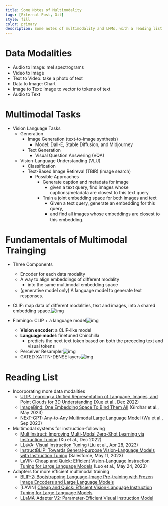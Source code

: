```yaml
---
title: Some Notes of Multimodality
tags: [External Post, Git]
style: fill
color: primary
description: Some notes of multimodality and LMMs, with a reading list.
---
```

# Data Modalities

- Audio to Image: mel spectrograms
- Video to Image
- Text to Video: take a photo of text
- Data to Image: Chart
- Image to Text: Image to vector to tokens of text
- Audio to Text

# Multimodal Tasks

- Vision Language Tasks
  - Generation
    - Image Generation (text-to-image synthesis)
      - Model: Dall-E, Stable Diffusion, and Midjourney
    - Text Generation
      - Visual Question Answering (VQA)
  - Vision-Language Understanding (VLU)
    - Classification
    - Text-Based Image Retireval (TBIR) (image search)
      - Possible Approaches
        - Generate caption and metadata for image
          - given a text query, find images whose captions/metadata are closest to this text query
        - Train a joint embedding space for both images and text
          - Given a text query, generate an embedding for this query,
          - and find all images whose embeddings are closest to this embedding.

# Fundamentals of Multimodal Trainging

- Three Components

  - Encoder for each data modality
  - A way to align embeddings of different modality
    - into the same multimodal embedding space
  - (generative model only) A language model to generate text responses.
- CLIP: map data of different modalities, text and images, into a shared embedding space.![img](https://huyenchip.com/assets/pics/multimodal/4-CLIP-architecture.png)
- Flamingo: CLIP + a language model![img](https://huyenchip.com/assets/pics/multimodal/13-flamingo-architecture.png)

  - **Vision encoder**: a CLIP-like model
  - **Language model**: finetuned Chinchilla
    - predicts the next text token based on both the preceding text and visual tokens
  - Perceiver Resampler![img](https://huyenchip.com/assets/pics/multimodal/16-flamingo-perceiver-resampler.png)
  - GATED XATTN-DENSE layers![img](https://huyenchip.com/assets/pics/multimodal/17-gated%20xattn-dense.png)

# Reading List

* Incorporating more data modalities
  * [ULIP: Learning a Unified Representation of Language, Images, and Point Clouds for 3D Understanding](https://arxiv.org/abs/2212.05171) (Xue et al., Dec 2022)
  * [ImageBind: One Embedding Space To Bind Them All](https://browse.arxiv.org/abs/2305.05665) (Girdhar et al., May 2023)
  * [NExT-GPT: Any-to-Any Multimodal Large Language Model](https://next-gpt.github.io/) (Wu et al., Sep 2023)
* Multimodal systems for instruction-following
  * [MultiInstruct: Improving Multi-Modal Zero-Shot Learning via Instruction Tuning](https://arxiv.org/abs/2212.10773) (Xu et al., Dec 2022)
  * [LLaVA: Visual Instruction Tuning](https://arxiv.org/abs/2304.08485) (Liu et al., Apr 28, 2023)
  * [InstructBLIP: Towards General-purpose Vision-Language Models with Instruction Tuning](https://arxiv.org/abs/2305.06500) (Salesforce, May 11, 2023)
  * LaVIN: [Cheap and Quick: Efficient Vision-Language Instruction Tuning for Large Language Models](https://arxiv.org/abs/2305.15023) (Luo et al., May 24, 2023)
* Adapters for more efficient multimodal training
  * [BLIP-2: Bootstrapping Language-Image Pre-training with Frozen Image Encoders and Large Language Models](https://arxiv.org/abs/2301.12597)
  * [LAVIN] [Cheap and Quick: Efficient Vision-Language Instruction Tuning for Large Language Models](https://arxiv.org/abs/2305.15023)
  * [LLaMA-Adapter V2: Parameter-Efficient Visual Instruction Model](https://arxiv.org/abs/2304.15010)
